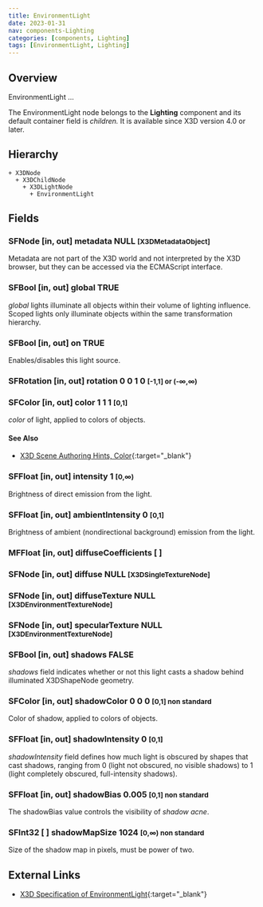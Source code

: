 ```yaml
---
title: EnvironmentLight
date: 2023-01-31
nav: components-Lighting
categories: [components, Lighting]
tags: [EnvironmentLight, Lighting]
---
```

<style>
.post h3 {
   word-spacing: 0.2em;
}
</style>

## Overview

EnvironmentLight ...

The EnvironmentLight node belongs to the **Lighting** component and its default container field is *children.* It is available since X3D version 4.0 or later.

## Hierarchy

```
+ X3DNode
  + X3DChildNode
    + X3DLightNode
      + EnvironmentLight
```

## Fields

### SFNode [in, out] **metadata** NULL <small>[X3DMetadataObject]</small>

Metadata are not part of the X3D world and not interpreted by the X3D browser, but they can be accessed via the ECMAScript interface.

### SFBool [in, out] **global** TRUE

*global* lights illuminate all objects within their volume of lighting influence. Scoped lights only illuminate objects within the same transformation hierarchy.

### SFBool [in, out] **on** TRUE

Enables/disables this light source.

### SFRotation [in, out] **rotation** 0 0 1 0 <small>[-1,1] or (-∞,∞)</small>

### SFColor [in, out] **color** 1 1 1 <small>[0,1]</small>

*color* of light, applied to colors of objects.

#### See Also

- [X3D Scene Authoring Hints, Color](https://www.web3d.org/x3d/content/examples/X3dSceneAuthoringHints.html#Color){:target="_blank"}

### SFFloat [in, out] **intensity** 1 <small>[0,∞)</small>

Brightness of direct emission from the light.

### SFFloat [in, out] **ambientIntensity** 0 <small>[0,1]</small>

Brightness of ambient (nondirectional background) emission from the light.

### MFFloat [in, out] **diffuseCoefficients** [ ]

### SFNode [in, out] **diffuse** NULL <small>[X3DSingleTextureNode]</small>

### SFNode [in, out] **diffuseTexture** NULL <small>[X3DEnvironmentTextureNode]</small>

### SFNode [in, out] **specularTexture** NULL <small>[X3DEnvironmentTextureNode]</small>

### SFBool [in, out] **shadows** FALSE

*shadows* field indicates whether or not this light casts a shadow behind illuminated X3DShapeNode geometry.

### SFColor [in, out] **shadowColor** 0 0 0 <small class="small">[0,1] <span class="yellow">non standard</span></small>

Color of shadow, applied to colors of objects.

### SFFloat [in, out] **shadowIntensity** 0 <small class="small">[0,1]</small>

*shadowIntensity* field defines how much light is obscured by shapes that cast shadows, ranging from 0 (light not obscured, no visible shadows) to 1 (light completely obscured, full-intensity shadows).

### SFFloat [in, out] **shadowBias** 0.005 <small class="small">[0,1] <span class="yellow">non standard</span></small>

The shadowBias value controls the visibility of *shadow acne*.

### SFInt32 [ ] **shadowMapSize** 1024 <small class="small">[0,∞) <span class="yellow">non standard</span></small>

Size of the shadow map in pixels, must be power of two.

## External Links

- [X3D Specification of EnvironmentLight](https://www.web3d.org/documents/specifications/19775-1/V4.0/Part01/components/lighting.html#EnvironmentLight){:target="_blank"}
